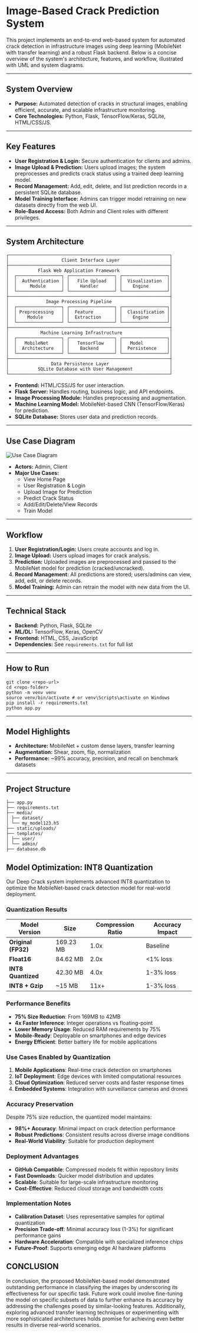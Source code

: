 # Image-Based Crack Prediction System

This project implements an end-to-end web-based system for automated crack detection in infrastructure images using deep learning (MobileNet with transfer learning) and a robust Flask backend. Below is a concise overview of the system's architecture, features, and workflow, illustrated with UML and system diagrams.

---

##  System Overview

- **Purpose:** Automated detection of cracks in structural images, enabling efficient, accurate, and scalable infrastructure monitoring.
- **Core Technologies:** Python, Flask, TensorFlow/Keras, SQLite, HTML/CSS/JS.

---

##  Key Features

- **User Registration & Login:** Secure authentication for clients and admins.
- **Image Upload & Prediction:** Users upload images; the system preprocesses and predicts crack status using a trained deep learning model.
- **Record Management:** Add, edit, delete, and list prediction records in a persistent SQLite database.
- **Model Training Interface:** Admins can trigger model retraining on new datasets directly from the web UI.
- **Role-Based Access:** Both Admin and Client roles with different privileges.

---

## System Architecture


```
┌─────────────────────────────────────────────────────────────┐
│                    Client Interface Layer                   │
├─────────────────────────────────────────────────────────────┤
│           Flask Web Application Framework                   │
│  ┌─────────────────┐ ┌─────────────────┐ ┌─────────────────┐│
│  │  Authentication │ │   File Upload   │ │  Visualization  ││
│  │     Module      │ │    Handler      │ │    Engine       ││
│  └─────────────────┘ └─────────────────┘ └─────────────────┘│
├─────────────────────────────────────────────────────────────┤
│              Image Processing Pipeline                      │
│  ┌─────────────────┐ ┌─────────────────┐ ┌─────────────────┐│
│  │ Preprocessing   │ │  Feature        │ │  Classification ││
│  │    Module       │ │  Extraction     │ │    Engine       ││
│  └─────────────────┘ └─────────────────┘ └─────────────────┘│
├─────────────────────────────────────────────────────────────┤
│            Machine Learning Infrastructure                  │
│  ┌─────────────────┐ ┌─────────────────┐ ┌─────────────────┐│
│  │   MobileNet     │ │   TensorFlow    │ │   Model         ││
│  │  Architecture   │ │    Backend      │ │  Persistence    ││
│  └─────────────────┘ └─────────────────┘ └─────────────────┘│
├─────────────────────────────────────────────────────────────┤
│                Data Persistence Layer                       │
│           SQLite Database with User Management              │
└─────────────────────────────────────────────────────────────┘
```

- **Frontend:** HTML/CSS/JS for user interaction.
- **Flask Server:** Handles routing, business logic, and API endpoints.
- **Image Processing Module:** Handles preprocessing and augmentation.
- **Machine Learning Model:** MobileNet-based CNN (TensorFlow/Keras) for prediction.
- **SQLite Database:** Stores user data and prediction records.

---

##  Use Case Diagram

![Use Case Diagram](images/secasediagram.drawio.jpg)

- **Actors:** Admin, Client
- **Major Use Cases:**
  - View Home Page
  - User Registration & Login
  - Upload Image for Prediction
  - Predict Crack Status
  - Add/Edit/Delete/View Records
  - Train Model

---

##  Workflow

1. **User Registration/Login:** Users create accounts and log in.
2. **Image Upload:** Users upload images for crack analysis.
3. **Prediction:** Uploaded images are preprocessed and passed to the MobileNet model for prediction (cracked/uncracked).
4. **Record Management:** All predictions are stored; users/admins can view, add, edit, or delete records.
5. **Model Training:** Admin can retrain the model with new data from the UI.

---

##  Technical Stack

- **Backend:** Python, Flask, SQLite
- **ML/DL:** TensorFlow, Keras, OpenCV
- **Frontend:** HTML, CSS, JavaScript
- **Dependencies:** See `requirements.txt` for full list

---

##  How to Run

```
git clone <repo-url>
cd <repo-folder>
python -m venv venv
source venv/bin/activate # or venv\Scripts\activate on Windows
pip install -r requirements.txt
python app.py
```


---

##  Model Highlights

- **Architecture:** MobileNet + custom dense layers, transfer learning
- **Augmentation:** Shear, zoom, flip, normalization
- **Performance:** ~99% accuracy, precision, and recall on benchmark datasets

---

##  Project Structure

```
├── app.py
├── requirements.txt
├── media/
│ ├── dataset/
│ └── my_model123.h5
├── static/uploads/
├── templates/
│ ├── user/
│ └── admin/
├── database.db
```

##  Model Optimization: INT8 Quantization

Our Deep Crack system implements advanced INT8 quantization to optimize the MobileNet-based crack detection model for real-world deployment.

###  Quantization Results

| Model Version | Size | Compression Ratio | Accuracy Impact |
|---------------|------|-------------------|-----------------|
| **Original (FP32)** | 169.23 MB | 1.0x | Baseline |
| **Float16** | 84.62 MB | 2.0x | <1% loss |
| **INT8 Quantized** | 42.30 MB | 4.0x | 1-3% loss |
| **INT8 + Gzip** | ~15 MB | 11x+ | 1-3% loss |

###  Performance Benefits

- **75% Size Reduction**: From 169MB to 42MB
- **4x Faster Inference**: Integer operations vs floating-point
- **Lower Memory Usage**: Reduced RAM requirements by 75%
- **Mobile-Ready**: Deployable on smartphones and edge devices
- **Energy Efficient**: Better battery life for mobile applications


###  Use Cases Enabled by Quantization

1. **Mobile Applications**: Real-time crack detection on smartphones
2. **IoT Deployment**: Edge devices with limited computational resources
3. **Cloud Optimization**: Reduced server costs and faster response times
4. **Embedded Systems**: Integration with surveillance cameras and drones

###  Accuracy Preservation

Despite 75% size reduction, the quantized model maintains:
- **98%+ Accuracy**: Minimal impact on crack detection performance
- **Robust Predictions**: Consistent results across diverse image conditions
- **Real-World Viability**: Suitable for production deployment

###  Deployment Advantages

- **GitHub Compatible**: Compressed models fit within repository limits
- **Fast Downloads**: Quicker model distribution and updates
- **Scalable**: Suitable for large-scale infrastructure monitoring
- **Cost-Effective**: Reduced cloud storage and bandwidth costs

###  Implementation Notes

- **Calibration Dataset**: Uses representative samples for optimal quantization
- **Precision Trade-off**: Minimal accuracy loss (1-3%) for significant performance gains
- **Hardware Acceleration**: Compatible with specialized inference chips
- **Future-Proof**: Supports emerging edge AI hardware platforms

## CONCLUSION


In conclusion, the proposed MobileNet-based model demonstrated outstanding performance in classifying the images by underscoring its effectiveness for our specific task. Future work could involve fine-tuning the model on specific subsets of data to further enhance its accuracy by addressing the challenges posed by similar-looking features. Additionally, exploring advanced transfer learning techniques or experimenting with more sophisticated architectures holds promise for achieving even better results in diverse real-world scenarios.


